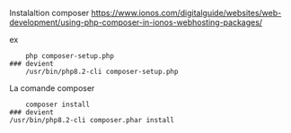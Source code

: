 Instalaltion composer
https://www.ionos.com/digitalguide/websites/web-development/using-php-composer-in-ionos-webhosting-packages/

ex
```shell
    php composer-setup.php 
### devient
    /usr/bin/php8.2-cli composer-setup.php
``` 

La comande composer 

```shell
    composer install 
### devient
/usr/bin/php8.2-cli composer.phar install
```